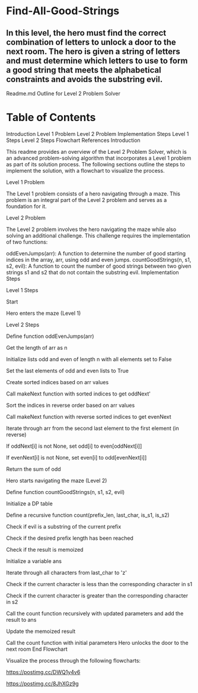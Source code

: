 # Find-All-Good-Strings
In this level, the hero must find the correct combination of letters to unlock a door to the next room. The hero is given a string of letters and must determine which letters to use to form a good string that meets the alphabetical constraints and avoids the substring evil.
--------------------------
Readme.md Outline for Level 2 Problem Solver

# Table of Contents

Introduction
Level 1 Problem
Level 2 Problem
Implementation Steps
Level 1 Steps
Level 2 Steps
Flowchart
References
Introduction

This readme provides an overview of the Level 2 Problem Solver, which is an advanced problem-solving algorithm that incorporates a Level 1 problem as part of its solution process. The following sections outline the steps to implement the solution, with a flowchart to visualize the process.

Level 1 Problem

The Level 1 problem consists of a hero navigating through a maze. This problem is an integral part of the Level 2 problem and serves as a foundation for it.

Level 2 Problem

The Level 2 problem involves the hero navigating the maze while also solving an additional challenge. This challenge requires the implementation of two functions:

oddEvenJumps(arr): A function to determine the number of good starting indices in the array, arr, using odd and even jumps.
countGoodStrings(n, s1, s2, evil): A function to count the number of good strings between two given strings s1 and s2 that do not contain the substring evil.
Implementation Steps

Level 1 Steps

Start

Hero enters the maze (Level 1)

Level 2 Steps

Define function oddEvenJumps(arr)

Get the length of arr as n

Initialize lists odd and even of length n with all elements set to False

Set the last elements of odd and even lists to True

Create sorted indices based on arr values

Call makeNext function with sorted indices to get oddNext'

Sort the indices in reverse order based on arr values

Call makeNext function with reverse sorted indices to get evenNext

Iterate through arr from the second last element to the first element (in reverse)

If oddNext[i] is not None, set odd[i] to even[oddNext[i]]

If evenNext[i] is not None, set even[i] to odd[evenNext[i]]

Return the sum of odd

Hero starts navigating the maze (Level 2)

Define function countGoodStrings(n, s1, s2, evil)

Initialize a DP table

Define a recursive function count(prefix_len, last_char, is_s1, is_s2)

Check if evil is a substring of the current prefix

Check if the desired prefix length has been reached

Check if the result is memoized

Initialize a variable ans

Iterate through all characters from last_char to 'z'

Check if the current character is less than the corresponding character in s1

Check if the current character is greater than the corresponding character in s2

Call the count function recursively with updated parameters and add the result to ans

Update the memoized result

Call the count function with initial parameters
Hero unlocks the door to the next room
End
Flowchart

Visualize the process through the following flowcharts:

https://postimg.cc/DWQ1y4v6


https://postimg.cc/8JhXGz9g

